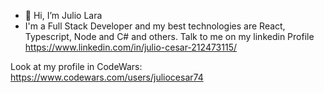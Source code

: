 - 👋 Hi, I’m Julio Lara
- I'm a Full Stack Developer and my best technologies are React, Typescript, Node
  and C# and others.
Talk to me on my linkedin Profile
https://www.linkedin.com/in/julio-cesar-212473115/

Look at my profile in CodeWars: 
https://www.codewars.com/users/juliocesar74
